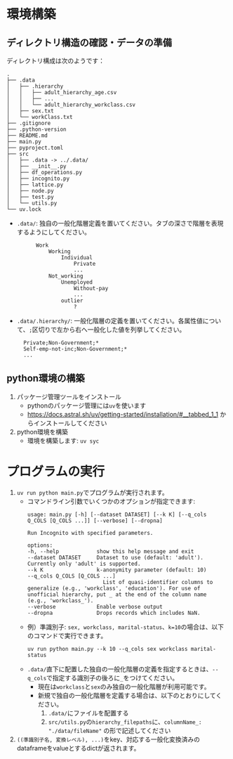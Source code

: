 # 環境構築
## ディレクトリ構造の確認・データの準備
ディレクトリ構成は次のようです：
```
.
├── .data
│   ├── .hierarchy
│   │   ├── adult_hierarchy_age.csv
│   │   ├── ...
│   │   └── adult_hierarchy_workclass.csv
│   ├── sex.txt
│   └── workClass.txt
├── .gitignore
├── .python-version
├── README.md
├── main.py
├── pyproject.toml
├── src
│   ├── .data -> ../.data/
│   ├── __init__.py
│   ├── df_operations.py
│   ├── incognito.py
│   ├── lattice.py
│   ├── node.py
│   ├── test.py
│   └── utils.py
└── uv.lock
```
- `.data/`: 独自の一般化階層定義を置いてください。タブの深さで階層を表現するようにしてください。
  ```
        Work
            Working
                Individual
                    Private
                    ...
            Not_working
                Unemployed
                    Without-pay
                    ...
                outlier
                    ?
  ```
- `.data/.hierarchy/`: 一般化階層の定義を置いてください。各属性値について、`;`区切りで左から右へ一般化した値を列挙してください。
  ```
    Private;Non-Government;*
    Self-emp-not-inc;Non-Government;*
    ...
  ```
## python環境の構築
1. パッケージ管理ツールをインストール
   - pythonのパッケージ管理には`uv`を使います
   - https://docs.astral.sh/uv/getting-started/installation/#__tabbed_1_1 からインストールしてください　
2. python環境を構築
   - 環境を構築します: `uv syc`
# プログラムの実行
1. `uv run python main.py`でプログラムが実行されます。
   - コマンドライン引数でいくつかのオプションが指定できます:
        ```
        usage: main.py [-h] [--dataset DATASET] [--k K] [--q_cols Q_COLS [Q_COLS ...]] [--verbose] [--dropna]

        Run Incognito with specified parameters.

        options:
        -h, --help            show this help message and exit
        --dataset DATASET     Dataset to use (default: 'adult'). Currently only 'adult' is supported.
        --k K                 k-anonymity parameter (default: 10)
        --q_cols Q_COLS [Q_COLS ...]
                                List of quasi-identifier columns to generalize (e.g., 'workclass', 'education'). For use of unofficial hierarchy, put _ at the end of the column name (e.g., 'workclass_').
        --verbose             Enable verbose output
        --dropna              Drops records which includes NaN.
        ```
    - 例）準識別子: `sex, workclass, marital-status`、`k=10`の場合は、以下のコマンドで実行できます。
        ```
        uv run python main.py --k 10 --q_cols sex workclass marital-status
        ```
    - `.data/`直下に配置した独自の一般化階層の定義を指定するときは、`--q_cols`で指定する識別子の後ろに`_`をつけてください。
      - 現在は`workclass`と`sex`のみ独自の一般化階層が利用可能です。
      - 新規で独自の一般化階層を定義する場合は、以下のとおりにしてください。
        1. `.data/`にファイルを配置する
        2. `src/utils.py`の`hierarchy_filepaths`に、`columnName_: "./data/fileName"` の形で記述してください
2. `((準識別子名, 変換レベル), ...)`をkey、対応する一般化変換済みのdataframeをvalueとするdictが返されます。